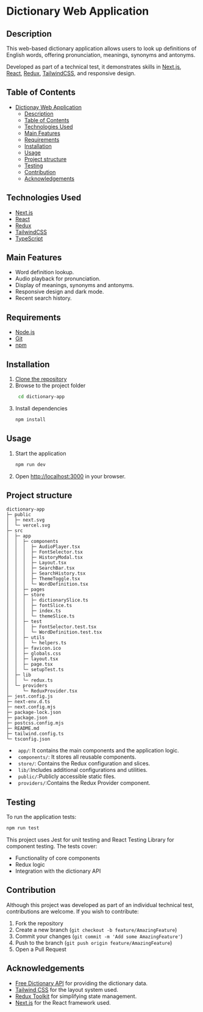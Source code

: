 # Dictionary Web Application

## Description

This web-based dictionary application allows users to look up definitions of English words, offering pronunciation, meanings, synonyms and antonyms.

Developed as part of a technical test, it demonstrates skills in [Next.js](https://nextjs.org/), [React](https://reactjs.org/), [Redux](https://redux.js.org/), [TailwindCSS](https://tailwindcss.com/), and responsive design.

## Table of Contents

- [Dictionay Web Application](#dictionay-web-application)
  - [Description](#description)
  - [Table of Contents](#table-of-contents)
  - [Technologies Used](#technologies-used)
  - [Main Features](#main-features)
  - [Requirements](#requirements)
  - [Installation](#installation)
  - [Usage](#usage)
  - [Project structure](#project-structure)
  - [Testing](#testing)
  - [Contribution](#contribution)
  - [Acknowledgements](#acknowledgements)

## Technologies Used

- [Next.js](https://nextjs.org/)
- [React](https://reactjs.org/)
- [Redux](https://redux.js.org/)
- [TailwindCSS](https://tailwindcss.com/)
- [TypeScript](https://www.typescriptlang.org/)

## Main Features

- Word definition lookup.
- Audio playback for pronunciation.
- Display of meanings, synonyms and antonyms.
- Responsive design and dark mode.
- Recent search history.

## Requirements

- [Node.js](https://nodejs.org/en/)
- [Git](https://git-scm.com/)
- [npm](https://www.npmjs.com/)

## Installation

1. [Clone the repository](https://github.com/cristianoronaldo/dictionary-web-app)
2. Browse to the project folder
   ```bash
    cd dictionary-app
   ```
3. Install dependencies
   ```bash
   npm install
   ```

## Usage

1. Start the application
   ```bash
   npm run dev
   ```
2. Open [http://localhost:3000](http://localhost:3000) in your browser.

## Project structure

```project-root/
dictionary-app
├─ public
│  ├─ next.svg
│  └─ vercel.svg
├─ src
│  ├─ app
│  │  ├─ components
│  │  │  ├─ AudioPlayer.tsx
│  │  │  ├─ FontSelector.tsx
│  │  │  ├─ HistoryModal.tsx
│  │  │  ├─ Layout.tsx
│  │  │  ├─ SearchBar.tsx
│  │  │  ├─ SearchHistory.tsx
│  │  │  ├─ ThemeToggle.tsx
│  │  │  └─ WordDefinition.tsx
│  │  ├─ pages
│  │  ├─ store
│  │  │  ├─ dictionarySlice.ts
│  │  │  ├─ fontSlice.ts
│  │  │  ├─ index.ts
│  │  │  └─ themeSlice.ts
│  │  ├─ test
│  │  │  ├─ FontSelector.test.tsx
│  │  │  └─ WordDefinition.test.tsx
│  │  ├─ utils
│  │  │  └─ helpers.ts
│  │  ├─ favicon.ico
│  │  ├─ globals.css
│  │  ├─ layout.tsx
│  │  ├─ page.tsx
│  │  └─ setupTest.ts
│  ├─ lib
│  │  └─ redux.ts
│  └─ providers
│     └─ ReduxProvider.tsx
├─ jest.config.js
├─ next-env.d.ts
├─ next.config.mjs
├─ package-lock.json
├─ package.json
├─ postcss.config.mjs
├─ README.md
├─ tailwind.config.ts
└─ tsconfig.json
```

- ` app/`: It contains the main components and the application logic.
- ` components/`: It stores all reusable components.
- ` store/`: Contains the Redux configuration and slices.
- ` lib/`:Includes additional configurations and utilities.
- ` public/`:Publicly accessible static files.
- ` providers/`:Contains the Redux Provider component.

## Testing

To run the application tests:

```bash
npm run test
```

This project uses Jest for unit testing and React Testing Library for component testing. The tests cover:

- Functionality of core components
- Redux logic
- Integration with the dictionary API

## Contribution

Although this project was developed as part of an individual technical test, contributions are welcome. If you wish to contribute:

1. Fork the repository
2. Create a new branch (`git checkout -b feature/AmazingFeature`)
3. Commit your changes (`git commit -m 'Add some AmazingFeature'`)
4. Push to the branch (`git push origin feature/AmazingFeature`)
5. Open a Pull Request

## Acknowledgements

- [Free Dictionary API](https://dictionaryapi.dev/) for providing the dictionary data.
- [Tailwind CSS](https://tailwindcss.com/) for the layout system used.
- [Redux Toolkit](https://redux-toolkit.js.org) for simplifying state management.
- [Next.js](https://nextjs.org) for the React framework used.
